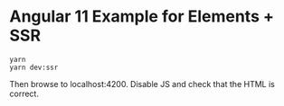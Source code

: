 # Angular 11 Example for Elements + SSR

```
yarn
yarn dev:ssr
```

Then browse to localhost:4200. Disable JS and check that the HTML is correct.
